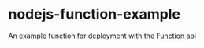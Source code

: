 # nodejs-function-example

An example function for deployment with the [Function](https://m3o.com/function) api
